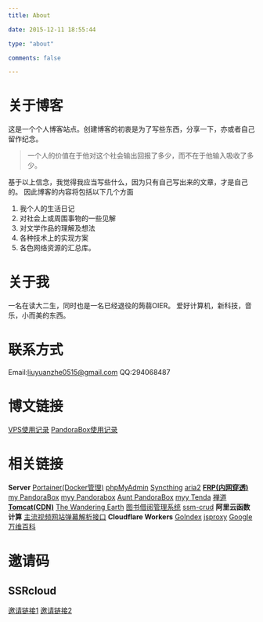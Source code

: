 ```yaml
---
title: About

date: 2015-12-11 18:55:44

type: "about"

comments: false

---
```

# 关于博客
这是一个个人博客站点。创建博客的初衷是为了写些东西，分享一下，亦或者自己留作纪念。

>  一个人的价值在于他对这个社会输出回报了多少，而不在于他输入吸收了多少。

基于以上信念，我觉得我应当写些什么，因为只有自己写出来的文章，才是自己的。
因此博客的内容将包括以下几个方面

1.  我个人的生活日记
2.  对社会上或周围事物的一些见解
3.  对文学作品的理解及想法
4.  各种技术上的实现方案
5.  各色网络资源的汇总库。

# 关于我
一名在读大二生，同时也是一名已经退役的蒟蒻OIER。
爱好计算机，新科技，音乐，小而美的东西。

# 联系方式
Email:liuyuanzhe0515@gmail.com
QQ:294068487

# 博文链接
[VPS使用记录](/2019/04/15/vps使用记录/)
[PandoraBox使用记录](/2019/11/17/PandoraBox使用记录/)

# 相关链接
**Server**
[Portainer(Docker管理)](https://portainer.home999.cc/)
[phpMyAdmin](https://mysql.home999.cc/)
[Syncthing](https://193.112.157.43:8384/)
[aria2](https://aria.home999.cc/)
**[FRP(内网穿透)](https://frp.home999.cc/)**
[my PandoraBox](https://k2p1.home999.cc/)
[myy Pandorabox](https://k2p.home999.cc/)
[Aunt PandoraBox](https://k2p2.home999.cc/)
[myy Tenda](https://myy.home999.cc/)
[禅道](https://zentao.home999.cc/)
**[Tomcat(CDN)](https://tomcat.home999.cc/)**
[The Wandering Earth](https://tomcat.home999.cc/phase-04-implementation-003-javaWeb/)
[图书借阅管理系统](https://tomcat.home999.cc/book/)
[ssm-crud](https://tomcat.home999.cc/ssm-crud/)
**阿里云函数计算**
[主流视频网站弹幕解析接口](http://fc.home999.cc/)
**Cloudflare Workers**
[GoIndex](https://gd.home999.cc/)
[jsproxy](https://jp.lyz05.workers.dev/)
[Google](https://goo.gle.workers.dev/)
[万维百科](https://wanweibaike.com/)

<!-- [ZHBIT OJ](http://oj.home999.cc:8080/) -->

# 邀请码
## SSRcloud
[邀请链接1](https://www.clashcloud.net/auth/register?code=SAYv)
[邀请链接2](https://ntt-co-jp.club/#/auth/register?code=SAYv)
